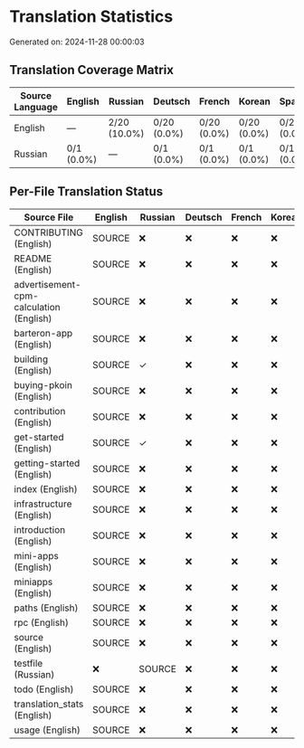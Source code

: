 # Translation Statistics

Generated on: 2024-11-28 00:00:03

## Translation Coverage Matrix

| Source Language | English | Russian | Deutsch | French | Korean | Spanish | Italiano | Chinese | Total Files |
|----------------|-------|-------|-------|------|------|-------|--------|-------|--------------|
| English | — | 2/20 (10.0%) | 0/20 (0.0%) | 0/20 (0.0%) | 0/20 (0.0%) | 0/20 (0.0%) | 0/20 (0.0%) | 0/20 (0.0%) | 20 |
| Russian | 0/1 (0.0%) | — | 0/1 (0.0%) | 0/1 (0.0%) | 0/1 (0.0%) | 0/1 (0.0%) | 0/1 (0.0%) | 0/1 (0.0%) | 1 |

## Per-File Translation Status

| Source File | English | Russian | Deutsch | French | Korean | Spanish | Italiano | Chinese |
|-------------|-------|-------|-------|------|------|-------|--------|-------|
| CONTRIBUTING (English) | SOURCE | ❌ | ❌ | ❌ | ❌ | ❌ | ❌ | ❌ |
| README (English) | SOURCE | ❌ | ❌ | ❌ | ❌ | ❌ | ❌ | ❌ |
| advertisement-cpm-calculation (English) | SOURCE | ❌ | ❌ | ❌ | ❌ | ❌ | ❌ | ❌ |
| barteron-app (English) | SOURCE | ❌ | ❌ | ❌ | ❌ | ❌ | ❌ | ❌ |
| building (English) | SOURCE | ✓ | ❌ | ❌ | ❌ | ❌ | ❌ | ❌ |
| buying-pkoin (English) | SOURCE | ❌ | ❌ | ❌ | ❌ | ❌ | ❌ | ❌ |
| contribution (English) | SOURCE | ❌ | ❌ | ❌ | ❌ | ❌ | ❌ | ❌ |
| get-started (English) | SOURCE | ✓ | ❌ | ❌ | ❌ | ❌ | ❌ | ❌ |
| getting-started (English) | SOURCE | ❌ | ❌ | ❌ | ❌ | ❌ | ❌ | ❌ |
| index (English) | SOURCE | ❌ | ❌ | ❌ | ❌ | ❌ | ❌ | ❌ |
| infrastructure (English) | SOURCE | ❌ | ❌ | ❌ | ❌ | ❌ | ❌ | ❌ |
| introduction (English) | SOURCE | ❌ | ❌ | ❌ | ❌ | ❌ | ❌ | ❌ |
| mini-apps (English) | SOURCE | ❌ | ❌ | ❌ | ❌ | ❌ | ❌ | ❌ |
| miniapps (English) | SOURCE | ❌ | ❌ | ❌ | ❌ | ❌ | ❌ | ❌ |
| paths (English) | SOURCE | ❌ | ❌ | ❌ | ❌ | ❌ | ❌ | ❌ |
| rpc (English) | SOURCE | ❌ | ❌ | ❌ | ❌ | ❌ | ❌ | ❌ |
| source (English) | SOURCE | ❌ | ❌ | ❌ | ❌ | ❌ | ❌ | ❌ |
| testfile (Russian) | ❌ | SOURCE | ❌ | ❌ | ❌ | ❌ | ❌ | ❌ |
| todo (English) | SOURCE | ❌ | ❌ | ❌ | ❌ | ❌ | ❌ | ❌ |
| translation_stats (English) | SOURCE | ❌ | ❌ | ❌ | ❌ | ❌ | ❌ | ❌ |
| usage (English) | SOURCE | ❌ | ❌ | ❌ | ❌ | ❌ | ❌ | ❌ |
